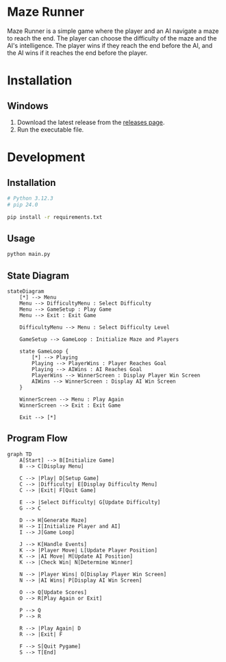 # Maze Runner

Maze Runner is a simple game where the player and an AI navigate a maze to reach the end. The player can choose the difficulty of the maze and the AI's intelligence. The player wins if they reach the end before the AI, and the AI wins if it reaches the end before the player.


# Installation
## Windows
1. Download the latest release from the [releases page](https://github.com/MuktadirHassan/maze-runner/releases/download/v1.0.0/main.exe).
2. Run the executable file.



# Development
## Installation
```bash
# Python 3.12.3
# pip 24.0

pip install -r requirements.txt
```

## Usage
```bash
python main.py
```

## State Diagram
```mermaid
stateDiagram
    [*] --> Menu
    Menu --> DifficultyMenu : Select Difficulty
    Menu --> GameSetup : Play Game
    Menu --> Exit : Exit Game

    DifficultyMenu --> Menu : Select Difficulty Level

    GameSetup --> GameLoop : Initialize Maze and Players

    state GameLoop {
        [*] --> Playing
        Playing --> PlayerWins : Player Reaches Goal
        Playing --> AIWins : AI Reaches Goal
        PlayerWins --> WinnerScreen : Display Player Win Screen
        AIWins --> WinnerScreen : Display AI Win Screen
    }

    WinnerScreen --> Menu : Play Again
    WinnerScreen --> Exit : Exit Game

    Exit --> [*]

```

## Program Flow
```mermaid
graph TD
    A[Start] --> B[Initialize Game]
    B --> C[Display Menu]
    
    C --> |Play| D[Setup Game]
    C --> |Difficulty| E[Display Difficulty Menu]
    C --> |Exit| F[Quit Game]

    E --> |Select Difficulty| G[Update Difficulty]
    G --> C

    D --> H[Generate Maze]
    H --> I[Initialize Player and AI]
    I --> J[Game Loop]

    J --> K[Handle Events]
    K --> |Player Move| L[Update Player Position]
    K --> |AI Move| M[Update AI Position]
    K --> |Check Win| N[Determine Winner]

    N --> |Player Wins| O[Display Player Win Screen]
    N --> |AI Wins| P[Display AI Win Screen]

    O --> Q[Update Scores]
    O --> R[Play Again or Exit]

    P --> Q
    P --> R

    R --> |Play Again| D
    R --> |Exit| F

    F --> S[Quit Pygame]
    S --> T[End]

```
